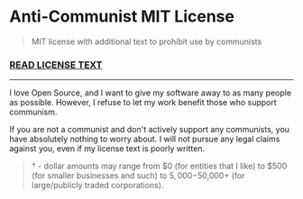 # Anti-Communist MIT License

> MIT license with additional text to prohibit use by communists

### [READ LICENSE TEXT](./LICENSE)

---

I love Open Source, and I want to give my software away to as many people as
possible. However, I refuse to let my work benefit those who support communism.

If you are not a communist and don't actively support any communists, you have
absolutely nothing to worry about. I will not pursue any legal claims against
you, even if my license text is poorly written.

> † - dollar amounts may range from $0 (for entities that I like) to $500
> (for smaller businesses and such) to $5,000-$50,000+ (for large/publicly
> traded corporations).

